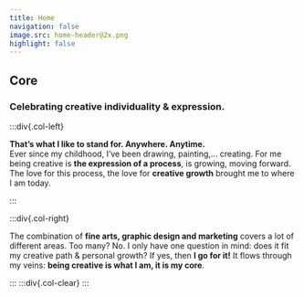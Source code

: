 ```yaml
---
title: Home
navigation: false
image.src: home-header@2x.png
highlight: false
---
```

## Core

### Celebrating creative individuality & expression. 

:::div{.col-left}

**That’s what I like to stand for. Anywhere. Anytime.**<br>
Ever since my childhood, I’ve been drawing, painting,… creating. For me being creative is **the expression of a process**, is growing, moving forward. The love for this process, the love for **creative growth** brought me to where I am today. 

:::

:::div{.col-right}

The combination of **fine arts, graphic design and marketing** covers a lot of different areas. Too many? No. I only have one question in mind: does it fit my creative path & personal growth? If yes, then **I go for it!** 
It flows through my veins: **being creative is what I am, it is my core**.

:::
:::div{.col-clear}
:::
